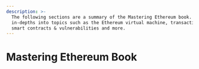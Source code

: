 ```yaml
---
description: >-
  The following sections are a summary of the Mastering Ethereum book. These go
  in-depths into topics such as the Ethereum virtual machine, transactions,
  smart contracts & vulnerabilities and more.
---
```


# Mastering Ethereum Book

